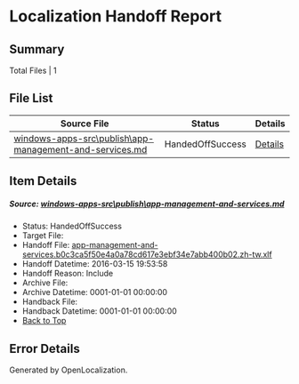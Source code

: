 # <a name='report-top'></a> Localization Handoff Report

## Summary
 Total Files | 1

## File List
 Source File | Status | Details 
 ----------- | ------ | ------- 
 [windows-apps-src\publish\app-management-and-services.md](https://github.com/Microsoft/windows-apps/blob/4063868fe9b77e1d8c5c2d8cec978017f9cfa980/windows-apps-src/publish/app-management-and-services.md) | HandedOffSuccess | [Details](#5efd82cf351c06b1753d492020c43153fe21de8a3268)

## Item Details
##### <a name='5efd82cf351c06b1753d492020c43153fe21de8a3268'></a> Source: [windows-apps-src\publish\app-management-and-services.md](https://github.com/Microsoft/windows-apps/blob/4063868fe9b77e1d8c5c2d8cec978017f9cfa980/windows-apps-src/publish/app-management-and-services.md)
* Status: HandedOffSuccess
* Target File: 
* Handoff File: [app-management-and-services.b0c3ca5f50e4a0a78cd617e3ebf34e7abb400b02.zh-tw.xlf](https://github.com/Microsoft/WDG.handoff/blob/f309e00c5f256df6c62452c32943305db01a57d7/ol-handoff/Microsoft/windows-apps.zh-tw/master/app-management-and-services.b0c3ca5f50e4a0a78cd617e3ebf34e7abb400b02.zh-tw.xlf)
* Handoff Datetime: 2016-03-15 19:53:58
* Handoff Reason: Include
* Archive File: 
* Archive Datetime: 0001-01-01 00:00:00
* Handback File: 
* Handback Datetime: 0001-01-01 00:00:00
* [Back to Top](#report-top)


## Error Details

Generated by OpenLocalization.
